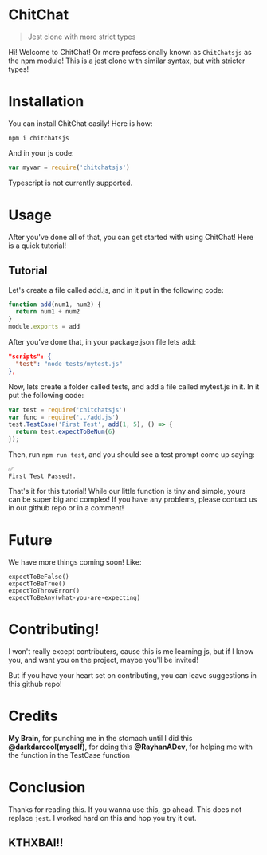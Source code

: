 # ChitChat

> Jest clone with more strict types

Hi! Welcome to ChitChat! Or more professionally known as `ChitChatsjs` as the npm module! This is a jest clone with similar syntax, but with stricter types! 

# Installation

You can install ChitChat easily! Here is how:

``` bach
npm i chitchatsjs
```

And in your js code:

``` javascript
var myvar = require('chitchatsjs')
```

Typescript is not currently supported.

# Usage

After you've done all of that, you can get started with using ChitChat! Here is a quick tutorial!

## Tutorial


Let's create a file called add.js, and in it put in the following code:

``` javascript
function add(num1, num2) {
  return num1 + num2
}
module.exports = add
```

After you've done that, in your package.json file lets add:

``` json
"scripts": {
  "test": "node tests/mytest.js"
},
```

Now, lets create a folder called tests, and add a file called mytest.js in it. In it put the following code:

``` javascript
var test = require('chitchatsjs')
var func = require('../add.js')
test.TestCase('First Test', add(1, 5), () => {
  return test.expectToBeNum(6)
});
```

Then, run `npm run test`, and you should see a test prompt come up saying:

```
✅
First Test Passed!.
```

That's it for this tutorial! While our little function is tiny and simple, yours can be super big and complex! If you have any problems, please contact us in out github repo or in a comment!

# Future

We have more things coming soon! Like:
```
expectToBeFalse()
expectToBeTrue()
expectToThrowError()
expectToBeAny(what-you-are-expecting)
```

# Contributing!

I won't really except contributers, cause this is me learning js, but if I know you, and want you on the project, maybe you'll be invited! 

But if you have your heart set on contributing, you can leave suggestions in this github repo!

# Credits

**My Brain**, for punching me in the stomach until I did this
**@darkdarcool(myself)**, for doing this
**@RayhanADev**, for helping me with the function in the TestCase function 

# Conclusion

Thanks for reading this. If you wanna use this, go ahead. This does not replace `jest`. I worked hard on this and hop you try it out. 

## KTHXBAI!!
